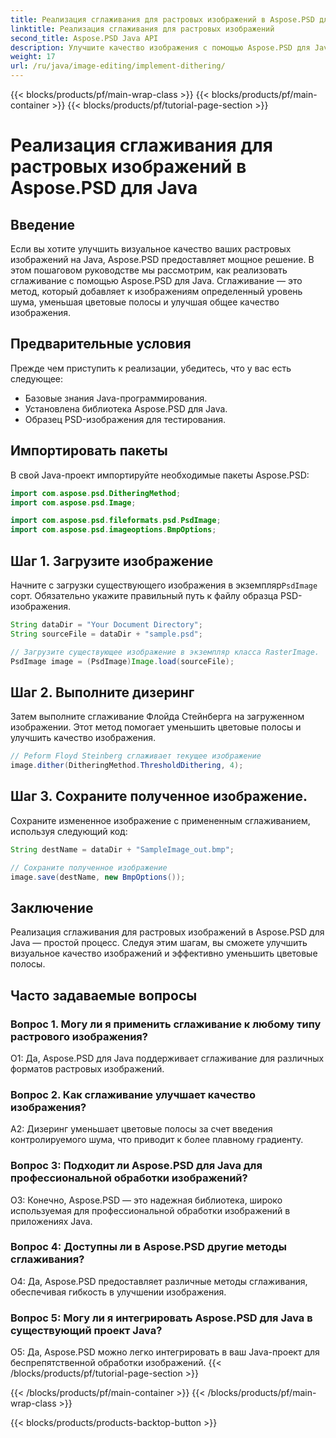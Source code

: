 ```yaml
---
title: Реализация сглаживания для растровых изображений в Aspose.PSD для Java
linktitle: Реализация сглаживания для растровых изображений
second_title: Aspose.PSD Java API
description: Улучшите качество изображения с помощью Aspose.PSD для Java. Следуйте нашему пошаговому руководству, чтобы реализовать сглаживание и устранить цветовые полосы.
weight: 17
url: /ru/java/image-editing/implement-dithering/
---
```


{{< blocks/products/pf/main-wrap-class >}}
{{< blocks/products/pf/main-container >}}
{{< blocks/products/pf/tutorial-page-section >}}

# Реализация сглаживания для растровых изображений в Aspose.PSD для Java

## Введение

Если вы хотите улучшить визуальное качество ваших растровых изображений на Java, Aspose.PSD предоставляет мощное решение. В этом пошаговом руководстве мы рассмотрим, как реализовать сглаживание с помощью Aspose.PSD для Java. Сглаживание — это метод, который добавляет к изображениям определенный уровень шума, уменьшая цветовые полосы и улучшая общее качество изображения.

## Предварительные условия

Прежде чем приступить к реализации, убедитесь, что у вас есть следующее:

- Базовые знания Java-программирования.
- Установлена библиотека Aspose.PSD для Java.
- Образец PSD-изображения для тестирования.

## Импортировать пакеты

В свой Java-проект импортируйте необходимые пакеты Aspose.PSD:

```java
import com.aspose.psd.DitheringMethod;
import com.aspose.psd.Image;

import com.aspose.psd.fileformats.psd.PsdImage;
import com.aspose.psd.imageoptions.BmpOptions;
```

## Шаг 1. Загрузите изображение

 Начните с загрузки существующего изображения в экземпляр`PsdImage` сорт. Обязательно укажите правильный путь к файлу образца PSD-изображения.

```java
String dataDir = "Your Document Directory";
String sourceFile = dataDir + "sample.psd";

// Загрузите существующее изображение в экземпляр класса RasterImage.
PsdImage image = (PsdImage)Image.load(sourceFile);
```

## Шаг 2. Выполните дизеринг

Затем выполните сглаживание Флойда Стейнберга на загруженном изображении. Этот метод помогает уменьшить цветовые полосы и улучшить качество изображения.

```java
// Peform Floyd Steinberg сглаживает текущее изображение
image.dither(DitheringMethod.ThresholdDithering, 4);
```

## Шаг 3. Сохраните полученное изображение.

Сохраните измененное изображение с примененным сглаживанием, используя следующий код:

```java
String destName = dataDir + "SampleImage_out.bmp";

// Сохраните полученное изображение
image.save(destName, new BmpOptions());
```

## Заключение

Реализация сглаживания для растровых изображений в Aspose.PSD для Java — простой процесс. Следуя этим шагам, вы сможете улучшить визуальное качество изображений и эффективно уменьшить цветовые полосы.

## Часто задаваемые вопросы

### Вопрос 1. Могу ли я применить сглаживание к любому типу растрового изображения?

О1: Да, Aspose.PSD для Java поддерживает сглаживание для различных форматов растровых изображений.

### Вопрос 2. Как сглаживание улучшает качество изображения?

A2: Дизеринг уменьшает цветовые полосы за счет введения контролируемого шума, что приводит к более плавному градиенту.

### Вопрос 3: Подходит ли Aspose.PSD для Java для профессиональной обработки изображений?

О3: Конечно, Aspose.PSD — это надежная библиотека, широко используемая для профессиональной обработки изображений в приложениях Java.

### Вопрос 4: Доступны ли в Aspose.PSD другие методы сглаживания?

О4: Да, Aspose.PSD предоставляет различные методы сглаживания, обеспечивая гибкость в улучшении изображения.

### Вопрос 5: Могу ли я интегрировать Aspose.PSD для Java в существующий проект Java?

О5: Да, Aspose.PSD можно легко интегрировать в ваш Java-проект для беспрепятственной обработки изображений.
{{< /blocks/products/pf/tutorial-page-section >}}

{{< /blocks/products/pf/main-container >}}
{{< /blocks/products/pf/main-wrap-class >}}

{{< blocks/products/products-backtop-button >}}
